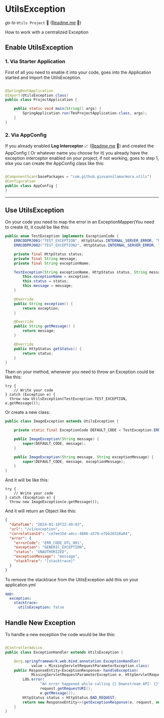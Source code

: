 # UtilsException

_go to_ `Utils Project` 🚀 ([Readme.me](../../../../../../../../README.md) 📄)

How to work with a centralized Exception

## Enable UtilsException

### 1. Via Starter Application

First of all you need to enable it into your code, goes into the Application started and Import the UtilsException.

```java

@SpringBootApplication
@Import(UtilsException.class)
public class ProjectApplication {

    public static void main(String[] args) {
        SpringApplication.run(TmsProjectApplication.class, args);
    }
}
```

### 2. Via AppConfig

If you already enabled **Log Interceptor**
📈 ([Readme.me](src/main/java/com/github/giovannilamarmora/utils/interceptors/README.md) 📄) and created the AppConfig (
Or whatever name you choose for it) you already have the exception interceptor enabled on your project, if not working,
goes to step 1, else you can create the AppConfig class like this:

```java

@ComponentScan(basePackages = "com.github.giovannilamarmora.utils")
@Configuration
public class AppConfig {
}
```

<hr>

## Use UtilsException

On your code you need to map the error in an ExceptionMapper(You need to create it), it could be like this:

```java
public enum TestException implements ExceptionCode {
    ERRCODPRJ001("TEST_EXCEPTION", HttpStatus.INTERNAL_SERVER_ERROR, "Message"),
    ERRCODPRJ002("TEST_EXCEPTION2", HttpStatus.INTERNAL_SERVER_ERROR, "Message");

    private final HttpStatus status;
    private final String message;
    private final String exceptionName;

    TestException(String exceptionName, HttpStatus status, String message) {
        this.exceptionName = exception;
        this.status = status;
        this.message = message;
    }

    @Override
    public String exception() {
        return exception;
    }

    @Override
    public String getMessage() {
        return message;
    }

    @Override
    public HttpStatus getStatus() {
        return status;
    }
}
```

Then on your method, whenever you need to throw an Exception could be like this:

```
try {
    // Write your code
} catch (Exception e) {
  throw new UtilsException(TestException.TEST_EXCEPTION, e.getMessage());
```

Or create a new class:

```java
public class ImageException extends UtilsException {

    private static final ExceptionCode DEFAULT_CODE = TestException.ERR_IMG_MSS_001;

    public ImageException(String message) {
        super(DEFAULT_CODE, message);
    }

    public ImageException(String message, String exceptionMessage) {
        super(DEFAULT_CODE, message, exceptionMessage);
    }
}
```

And it will be like this:

```
try {
    // Write your code
} catch (Exception e) {
  throw new ImageException(e.getMessage());
```

And it will return an Object like this:

```json
{
  "dateTime": "2024-01-10T22:49:03",
  "url": "/v1/exception",
  "correlationId": "ce7ee35d-a4cc-4806-a570-e7bb20328a04",
  "error": {
    "errorCode": "ERR_CODE_UTL_001",
    "exception": "GENERIC_EXCEPTION",
    "status": "UNAUTHORIZED",
    "exceptionMessage": "message",
    "stackTrace": "[stacktrace]"
  }
}
```

To remove the stacktrace from the UtilsException add this on your application.yml

```yml
app:
  exception:
    stacktrace:
      utilsException: false
```

## Handle New Exception

To handle a new exception the code would be like this:

```java

@ControllerAdvice
public class ExceptionHandler extends UtilsException {

    @org.springframework.web.bind.annotation.ExceptionHandler(
            value = MissingServletRequestParameterException.class)
    public ResponseEntity<ExceptionResponse> handleException(
            MissingServletRequestParameterException e, HttpServletRequest request) {
        LOG.error(
                "An error happened while calling {} Downstream API: {}",
                request.getRequestURI(),
                e.getMessage());
        HttpStatus status = HttpStatus.BAD_REQUEST;
        return new ResponseEntity<>(getExceptionResponse(e, request, null, status), status);
    }
}
```
